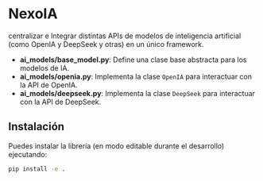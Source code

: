 # NexoIA
centralizar e Integrar distintas APIs de modelos de inteligencia artificial (como OpenIA y DeepSeek y otras) en un único framework.


- **ai_models/base_model.py**: Define una clase base abstracta para los modelos de IA.
- **ai_models/openia.py**: Implementa la clase `OpenIA` para interactuar con la API de OpenIA.
- **ai_models/deepseek.py**: Implementa la clase `DeepSeek` para interactuar con la API de DeepSeek.

## Instalación

Puedes instalar la librería (en modo editable durante el desarrollo) ejecutando:

```bash
pip install -e .
```

